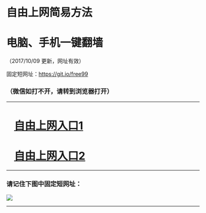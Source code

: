 ﻿# 自由上网简易方法

# 电脑、手机一键翻墙

（2017/10/09 更新，网址有效）

固定短网址：https://git.io/free99

### （微信如打不开，请转到浏览器打开）


***





# &nbsp;&nbsp; <a href="http://ft1162213509.fwq-tz-1001.info/fwqtz01.html?t=100900129611 " target="_blank">自由上网入口1</a>
# &nbsp;&nbsp; <a href="http://ft2412128.fwq-tz-1002.info/fwqtz02.html?t=100900129662 " target="_blank">自由上网入口2</a>
***

### 请记住下图中固定短网址：

<img src="https://s3-us-west-2.amazonaws.com/fwq-1001/yjfq-20170905okok.png" /> 


***

